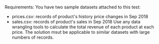Requirements:
You have two sample datasets attached to this test:
- prices.csv: records of product's history price changes in Sep 2018
- sales.csv: records of product's sales in Sep 2018
Use any data wrangling tools to calculate the total revenue of each product at each price. The solution msut be applicable to similar datasets with large numbers of records.